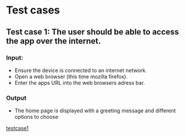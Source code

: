# Test cases

## Test case 1: The user should be able to access the app over the internet.

### Input:

- Ensure the device is connected to an internet network.
- Open a web browser (this time mozilla firefox).
- Enter the apps URL into the web browsers adress bar.

### Output

- The home page is displayed with a greeting message and different options to choose

[testcase1](./images/testcase1.png)